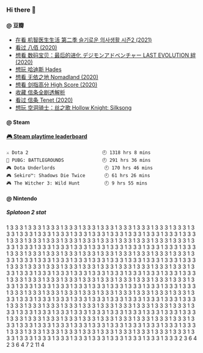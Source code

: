 ### Hi there 👋

<!--
**dofine/dofine** is a ✨ _special_ ✨ repository because its `README.md` (this file) appears on your GitHub profile.

Here are some ideas to get you started:

- 🔭 I’m currently working on ...
- 🌱 I’m currently learning ...
- 👯 I’m looking to collaborate on ...
- 📫 How to reach me: ...
-->

#### @ 豆瓣
<!-- DOUBAN-ACTIVITIES:START -->
- [在看 机智医生生活 第二季 슬기로운 의사생활 시즌2‎ (2021)](https://www.douban.com/people/4612366/status/3480766334/)
- [看过 八佰‎ (2020)](https://www.douban.com/people/4612366/status/3237877414/)
- [想看 数码宝贝：最后的进化 デジモンアドベンチャー LAST EVOLUTION 絆‎ (2020)](https://www.douban.com/people/4612366/status/3155154023/)
- [想玩 哈迪斯 Hades](https://www.douban.com/people/4612366/status/3119716068/)
- [想看 无依之地 Nomadland‎ (2020)](https://www.douban.com/people/4612366/status/3104603749/)
- [想看 剑指高分 High Score‎ (2020)](https://www.douban.com/people/4612366/status/3096537527/)
- [收藏 信条全剧透解析](https://www.douban.com/people/4612366/status/3095501291/)
- [看过 信条 Tenet‎ (2020)](https://www.douban.com/people/4612366/status/3095492779/)
- [想玩 空洞骑士：丝之歌 Hollow Knight: Silksong](https://www.douban.com/people/4612366/status/3094250573/)
<!-- DOUBAN-ACTIVITIES:END -->

#### @ Steam
<!-- steam-box start -->
#### <a href="https://gist.github.com/f9d24328c5cf728a30e8451737ff5883" target="_blank">🎮 Steam playtime leaderboard</a>
```text
⚔️ Dota 2                           🕘 1318 hrs 8 mins
🍳 PUBG: BATTLEGROUNDS              🕘 291 hrs 36 mins
🎮 Dota Underlords                  🕘 170 hrs 46 mins
🎮 Sekiro™: Shadows Die Twice       🕘 61 hrs 26 mins
🎮 The Witcher 3: Wild Hunt         🕘 9 hrs 55 mins
```
<!-- Powered by https://github.com/YouEclipse/steam-box . -->
<!-- steam-box end -->

#### @ Nintendo
##### Splatoon 2 stat
<!-- SPLATOON-STAT:START -->
1	3	3	3
1	3	3	3
1	3	3	3
1	3	3	3
1	3	3	3
1	3	3	3
1	3	3	3
1	3	3	3
1	3	3	3
1	3	3	3
1	3	3	3
1	3	3	3
1	3	3	3
1	3	3	3
1	3	3	3
1	3	3	3
1	3	3	3
1	3	3	3
1	3	3	3
1	3	3	3
1	3	3	3
1	3	3	3
1	3	3	3
1	3	3	3
1	3	3	3
1	3	3	3
1	3	3	3
1	3	3	3
1	3	3	3
1	3	3	3
1	3	3	3
1	3	3	3
1	3	3	3
1	3	3	3
1	3	3	3
1	3	3	3
1	3	3	3
1	3	3	3
1	3	3	3
1	3	3	3
1	3	3	3
1	3	3	3
1	3	3	3
1	3	3	3
1	3	3	3
1	3	3	3
1	3	3	3
1	3	3	3
1	3	3	3
1	3	3	3
1	3	3	3
1	3	3	3
1	3	3	3
1	3	3	3
1	3	3	3
1	3	3	3
1	3	3	3
1	3	3	3
1	3	3	3
1	3	3	3
1	3	3	3
1	3	3	3
1	3	3	3
1	3	3	3
1	3	3	3
1	3	3	3
1	3	3	3
1	3	3	3
1	3	3	3
1	3	3	3
1	3	3	3
1	3	3	3
1	3	3	3
1	3	3	3
1	3	3	3
1	3	3	3
1	3	3	3
1	3	3	3
1	3	3	3
1	3	3	3
1	3	3	3
1	3	3	3
1	3	3	3
1	3	3	3
1	3	3	3
1	3	3	3
1	3	3	3
1	3	3	3
1	3	3	3
1	3	3	3
1	3	3	3
1	3	3	3
1	3	3	3
1	3	3	3
1	3	3	3
1	3	3	3
1	3	3	3
1	3	3	3
1	3	3	3
1	3	3	3
1	3	3	3
1	3	3	3
1	3	3	3
1	3	3	3
1	3	3	3
1	3	3	3
1	3	3	3
1	3	3	3
1	3	3	3
1	3	3	3
1	3	3	3
1	3	3	3
1	3	3	3
1	3	3	3
1	3	3	3
1	3	3	3
1	3	3	3
1	3	3	3
1	3	3	3
1	3	3	3
1	3	3	3
1	3	3	3
1	3	3	3
1	3	3	3
1	3	3	3
1	3	3	3
1	3	3	3
1	3	3	3
1	3	3	3
1	3	3	3
1	3	3	3
1	3	3	3
1	3	3	3
1	3	3	3
1	3	3	3
1	3	3	3
1	3	3	3
1	3	3	3
1	3	3	3
1	3	3	3
1	3	3	3
1	3	3	3
1	3	3	3
1	3	3	3
1	3	3	3
1	3	3	3
1	3	3	3
1	3	3	3
1	3	3	3
1	3	3	3
1	3	3	3
1	3	3	3
1	3	3	3
1	3	3	3
1	3	3	3
1	3	3	3
1	3	3	3
1	3	3	3
1	3	3	3
1	3	3	3
1	3	3	3
1	3	3	3
1	3	3	3
1	3	3	3
1	3	3	3
1	3	3	3
1	3	3	3
1	3	3	3
1	3	3	3
1	3	3	3
1	3	3	3
1	3	3	3
1	3	3	3
1	3	3	3
1	3	3	3
1	3	3	3
1	3	3	3
1	3	3	3
1	3	3	3
1	3	3	3
1	3	3	3
1	3	3	3
1	3	3	3
1	3	3	3
1	3	3	3
1	3	3	3
1	3	3	3
1	3	3	3
2	3	6	4
2	3	6	4
7	2	11	4
<!-- SPLATOON-STAT:END -->
